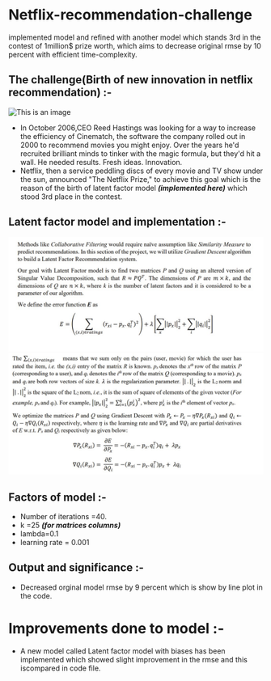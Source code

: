 # Netflix-recommendation-challenge
implemented model and refined with another model which stands 3rd in the contest of 1million$ prize worth, which aims to decrease original rmse by 10 percent with efficient time-complexity.

## The challenge(Birth of new innovation in netflix recommendation) :- 
![This is an image](https://assets3.thrillist.com/v1/image/2677075/1584x746/scale;webp=auto;jpeg_quality=60.jpg)
* In October 2006,CEO Reed Hastings was looking for a way to increase the efficiency of Cinematch, the software the company rolled out in 2000 to recommend movies you might enjoy. Over the years he'd recruited brilliant minds to tinker with the magic formula, but they'd hit a wall. He needed results. Fresh ideas. Innovation.
* Netflix, then a service peddling discs of every movie and TV show under the sun, announced "The Netflix Prize," to achieve this goal which is the reason of the birth of latent factor model ***(implemented here)*** which stood 3rd place in the contest.

## Latent factor model and implementation :- 
 ![This is an image](https://github.com/srinathsai/Netflix-recommendation-challenge/blob/main/1.jpg)
 ![This is an image](https://github.com/srinathsai/Netflix-recommendation-challenge/blob/main/2.jpg)
 
 ## Factors of model :-
  * Number of iterations =40.
  * k =25 ***(for matrices columns)***
  * lambda=0.1 
  * learning rate = 0.001
  
 ## Output and significance :- 
 * Decreased orginal model rmse by 9 percent which is show by line plot in the code.
 
 # Improvements done to model :- 
 * A new model called Latent factor model with biases has been implemented which showed slight improvement in the rmse and this iscompared in code file.
 

